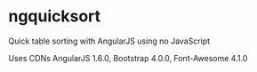 # ngquicksort
Quick table sorting with AngularJS using no JavaScript

Uses CDNs AngularJS 1.6.0, Bootstrap 4.0.0, Font-Awesome 4.1.0
